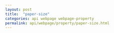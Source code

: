 ```yaml
---
layout: post
title:  "paper-size"
categories: api webpage webpage-property
permalink: api/webpage/property/paper-size.html
---
```


